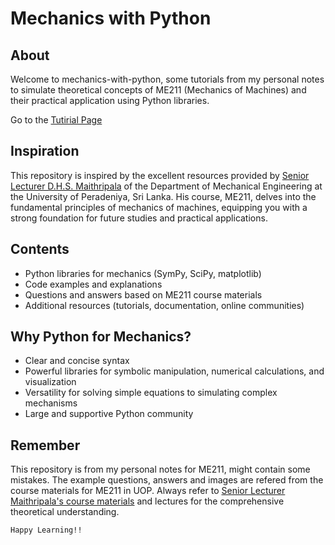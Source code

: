# Mechanics with Python

## About

Welcome to mechanics-with-python, some tutorials from my personal notes to simulate theoretical concepts of ME211 (Mechanics of Machines) and their practical application using Python libraries.

Go to the [Tutirial Page](https://ratheesk.github.io/mechanics-with-python/)

## Inspiration

This repository is inspired by the excellent resources provided by [Senior Lecturer D.H.S. Maithripala](https://github.com/mugalan/classical-mechanics-from-a-geometric-point-of-view) of the Department of Mechanical Engineering at the University of Peradeniya, Sri Lanka. His course, ME211, delves into the fundamental principles of mechanics of machines, equipping you with a strong foundation for future studies and practical applications.

## Contents

- Python libraries for mechanics (SymPy, SciPy, matplotlib)
- Code examples and explanations
- Questions and answers based on ME211 course materials
- Additional resources (tutorials, documentation, online communities)

## Why Python for Mechanics?

- Clear and concise syntax
- Powerful libraries for symbolic manipulation, numerical calculations, and visualization
- Versatility for solving simple equations to simulating complex mechanisms
- Large and supportive Python community

## Remember

This repository is from my personal notes for ME211, might contain some mistakes. The example questions, answers and images are refered from the course materials for ME211 in UOP. Always refer to [Senior Lecturer Maithripala's course materials](https://github.com/mugalan/classical-mechanics-from-a-geometric-point-of-view) and lectures for the comprehensive theoretical understanding.

```shell
Happy Learning!!
```
